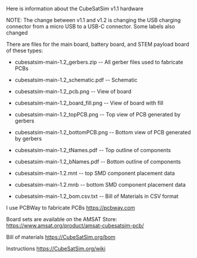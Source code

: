 Here is information about the CubeSatSim v1.1 hardware

NOTE: The change between v1.1 and v1.2 is changing the USB charging connector from a micro USB to a USB-C connector. Some labels also changed

There are files for the main board, battery board, and STEM payload board of these types:

* cubesatsim-main-1.2_gerbers.zip  --    All gerber files used to fabricate PCBs

* cubesatsim-main-1.2_schematic.pdf --   Schematic

* cubesatsim-main-1.2_pcb.png     --   View of board

* cubesatsim-main-1.2_board_fill.png --  View of board with fill

* cubesatsim-main-1.2_topPCB.png    --   Top view of PCB generated by gerbers

* cubesatsim-main-1.2_bottomPCB.png  --  Bottom view of PCB generated by gerbers

* cubesatsim-main-1.2_tNames.pdf     --  Top outline of components

* cubesatsim-main-1.2_bNames.pdf    --   Bottom outline of components

* cubesatsim-main-1.2.mnt           --   top SMD component placement data

* cubesatsim-main-1.2.mnb           --   bottom SMD component placement data

* cubesatsim-main-1.2_bom.csv.txt   --   Bill of Materials in CSV format


I use PCBWay to fabricate PCBs https://pcbway.com

Board sets are available on the AMSAT Store: 
https://www.amsat.org/product/amsat-cubesatsim-pcb/ 

Bill of materials https://CubeSatSim.org/bom 

Instructions https://CubeSatSim.org/wiki
